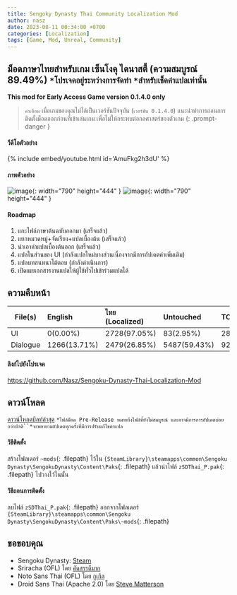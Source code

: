 ```yaml
---
title: Sengoky Dynasty Thai Community Localization Mod
author: nasz
date: 2023-08-11 00:34:00 +0700
categories: [Localization]
tags: [Game, Mod, Unreal, Community]
---
```


## ม็อดภาษาไทยสำหรับเกม เซ็นโงคุ ไดนาสตี้ (ความสมบูรณ์ 89.49%) `*โปรเจคอยู่ระหว่างการจัดทำ` `*สำหรับเช็คคำแปลเท่านั้น`

**This mod for Early Access Game version 0.1.4.0 only** 

> `คำเตือน` เมื่อเกมของคุณไม่ได้เป็นเวอร์ชันปัจจุบัน (`เวอร์ชัน 0.1.4.0`) แนะนำทำการถอนการติดตั้งม็อดออกก่อนที่เข้าเล่นเกม เพื่อไม่ให้กระทบต่อกลศาสตร์ของตัวเกม
{: .prompt-danger }

#### วีดีโอตัวอย่าง
{% include embed/youtube.html id='AmuFkg2h3dU' %}

#### ภาพตัวอย่าง
![image](https://github.com/Nasz/Sengoku-Dynasty-Thai-Localization-Mod/assets/384751/6ca9ef73-8ea9-40fb-afd8-edba379ef6a5){: width="790" height="444" }
![image](https://github.com/Nasz/Sengoku-Dynasty-Thai-Localization-Mod/assets/384751/147a48df-50a3-40ba-aaf5-08d427764627){: width="790" height="444" }

#### Roadmap
  1. แกะไฟล์ภาษาต้นฉบับออกมา (เสร็จแล้ว)
  2. แยกหมวดหมู่+จัดเรียง+แปลเบื้องต้น (เสร็จแล้ว)
  3. นำเอาคำแปลเบื้องต้นออก (เสร็จแล้ว)
  4. แปลในส่วนของ UI (กำลังแปลใหม่บางส่วนเนื่องจากมีการอัปเดตคำเพิ่มเติม)
  5. แปลบทสนทนาโต้ตอบ (กำลังดำเนินการ)
  6. เปิดเผยเอกสารงานแปลให้ผู้ใช้ทั่วไปเข้าร่วมแปลได้

## ความคืบหน้า

| File(s)             | English      | ไทย (Localized) | Untouched      | TOTAL |
|---------------------|:-------------|:----------------|:---------------|:------|
| UI                  | 0(0.00%)     | 2728(97.05%)    | 83(2.95%)      | 2811  |
| Dialogue            | 1266(13.71%) | 2479(26.85%)    | 5487(59.43%)   | 9232  |

#### ลิงก์ไปยังโปรเจค
 <https://github.com/Nasz/Sengoku-Dynasty-Thai-Localization-Mod> 

## ดาวน์โหลด
[ดาวน์โหลดบิลท์ล่าสุด](https://github.com/Nasz/Sengoku-Dynasty-Thai-Localization-Mod/releases/latest)
`*ไฟล์ม็อด Pre-Release หมายถึงไฟล์ที่ยังไม่สมบูรณ์ และอาจมีการการอัปเดตบ่อยกว่าปกติ``*จะพยายามอัปเดตทุกครั้งที่มีการปรับแก้ไขคำแปล`

#### วิธีติดตั้ง
สร้างโฟลเดอร์ `~mods`{: .filepath} ไว้ใน `{SteamLibrary}\steamapps\common\Sengoku Dynasty\SengokuDynasty\Content\Paks`{: .filepath} แล้วนำไฟล์ `zSDThai_P.pak`{: .filepath} ไปวางใว้ในนั้น

#### วิธีถอนการติดตั้ง
ลบไฟล์ `zSDThai_P.pak`{: .filepath} ออกจากโฟลเดอร์ `{SteamLibrary}\steamapps\common\Sengoku Dynasty\SengokuDynasty\Content\Paks\~mods`{: .filepath}

## ขอขอบคุณ
+ Sengoku Dynasty: [Steam](https://store.steampowered.com/app/1702010/)
+ Sriracha (OFL) โดย [คัดสรรดีมาก](https://www.cadsondemak.com/)
+ Noto Sans Thai (OFL) โดย [กูเกิล](https://fonts.google.com/noto)
+ Droid Sans Thai (Apache 2.0) โดย [Steve Matterson](https://en.wikipedia.org/wiki/Droid_(typeface))